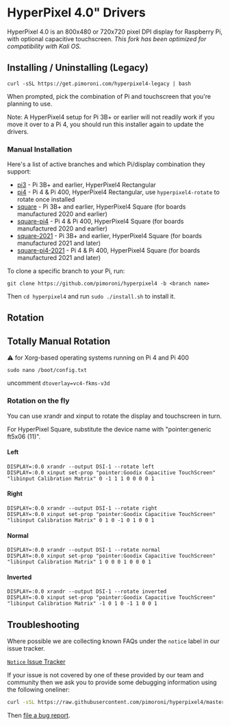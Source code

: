 # HyperPixel 4.0" Drivers

HyperPixel 4.0 is an 800x480 or 720x720 pixel DPI display for Raspberry Pi, with optional capacitive touchscreen. 
*This fork has been optimized for compatibility with Kali OS.* 

## Installing / Uninstalling (Legacy)

```
curl -sSL https://get.pimoroni.com/hyperpixel4-legacy | bash
```

When prompted, pick the combination of Pi and touchscreen that you're planning to use.

Note: A HyperPixel4 setup for Pi 3B+ or earlier will not readily work if you move it over to a Pi 4, you should run this installer again to update the drivers.


### Manual Installation

Here's a list of active branches and which Pi/display combination they support:

* [pi3](https://github.com/pimoroni/hyperpixel4/tree/pi3) - Pi 3B+ and earlier, HyperPixel4 Rectangular
* [pi4](https://github.com/pimoroni/hyperpixel4/tree/pi4) - Pi 4 & Pi 400, HyperPixel4 Rectangular, use `hyperpixel4-rotate` to rotate once installed
* [square](https://github.com/pimoroni/hyperpixel4/tree/square) - Pi 3B+ and earlier, HyperPixel4 Square (for boards manufactured 2020 and earlier)
* [square-pi4](https://github.com/pimoroni/hyperpixel4/tree/square-pi4)  - Pi 4 & Pi 400, HyperPixel4 Square (for boards manufactured 2020 and earlier)
* [square-2021](https://github.com/pimoroni/hyperpixel4/tree/square-2021) - Pi 3B+ and earlier, HyperPixel4 Square (for boards manufactured 2021 and later)
* [square-pi4-2021](https://github.com/pimoroni/hyperpixel4/tree/square-pi4-2021)  - Pi 4 & Pi 400, HyperPixel4 Square (for boards manufactured 2021 and later)

To clone a specific branch to your Pi, run:

```
git clone https://github.com/pimoroni/hyperpixel4 -b <branch name>
```

Then `cd hyperpixel4` and run `sudo ./install.sh` to install it.

## Rotation

## Totally Manual Rotation

:warning: for Xorg-based operating systems running on Pi 4 and Pi 400
```
sudo nano /boot/config.txt
```
uncomment `dtoverlay=vc4-fkms-v3d`

### Rotation on the fly

You can use xrandr and xinput to rotate the display and touchscreen in turn.

For HyperPixel Square, substitute the device name with "pointer:generic ft5x06 (11)".

#### Left

```
DISPLAY=:0.0 xrandr --output DSI-1 --rotate left
DISPLAY=:0.0 xinput set-prop "pointer:Goodix Capacitive TouchScreen" "libinput Calibration Matrix" 0 -1 1 1 0 0 0 0 1
```

#### Right

```
DISPLAY=:0.0 xrandr --output DSI-1 --rotate right
DISPLAY=:0.0 xinput set-prop "pointer:Goodix Capacitive TouchScreen" "libinput Calibration Matrix" 0 1 0 -1 0 1 0 0 1
```

#### Normal

```
DISPLAY=:0.0 xrandr --output DSI-1 --rotate normal
DISPLAY=:0.0 xinput set-prop "pointer:Goodix Capacitive TouchScreen" "libinput Calibration Matrix" 1 0 0 0 1 0 0 0 1
```

#### Inverted

```
DISPLAY=:0.0 xrandr --output DSI-1 --rotate inverted
DISPLAY=:0.0 xinput set-prop "pointer:Goodix Capacitive TouchScreen" "libinput Calibration Matrix" -1 0 1 0 -1 1 0 0 1
```


## Troubleshooting

Where possible we are collecting known FAQs under the `notice` label in our issue tracker.

[`Notice` Issue Tracker](https://github.com/pimoroni/hyperpixel4/issues?q=is%3Aissue+label%3Anotice+)

If your issue is not covered by one of these provided by our team and community 
then we ask you to provide some debugging information using the following oneliner:

```bash
curl -sSL https://raw.githubusercontent.com/pimoroni/hyperpixel4/master/hyperpixel4-debug.sh | bash
```

Then [file a bug report](https://github.com/pimoroni/hyperpixel4/issues/new/choose).


